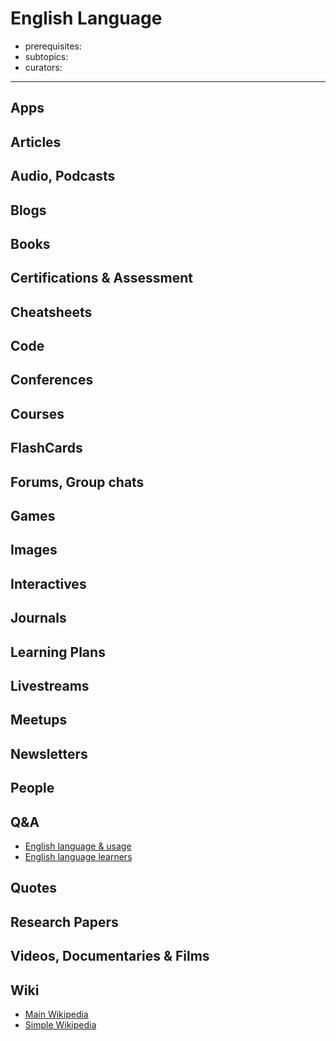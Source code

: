 # English Language

- prerequisites:
- subtopics:
- curators:

------

## Apps

## Articles

## Audio, Podcasts

## Blogs

## Books

## Certifications & Assessment

## Cheatsheets

## Code

## Conferences

## Courses

## FlashCards

## Forums, Group chats

## Games

## Images

## Interactives

## Journals

## Learning Plans

## Livestreams

## Meetups

## Newsletters

## People

## Q&A

- [English language & usage](https://english.stackexchange.com)
- [English language learners](https://ell.stackexchange.com)

## Quotes

## Research Papers

## Videos, Documentaries & Films

## Wiki

- [Main Wikipedia](https://en.wikipedia.org/wiki/English_language)
- [Simple Wikipedia](https://simple.wikipedia.org/wiki/English_language)

